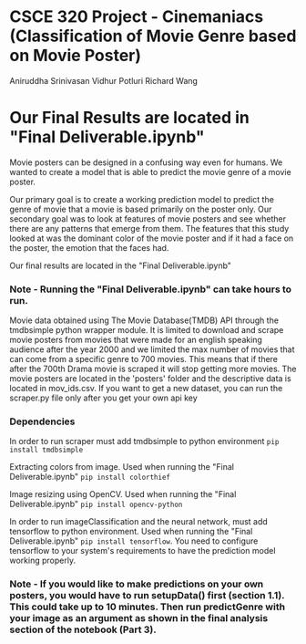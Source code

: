# CSCE 320 Project - Cinemaniacs (Classification of Movie Genre based on Movie Poster)
Aniruddha Srinivasan
Vidhur Potluri
Richard Wang

# Our Final Results are located in "Final Deliverable.ipynb"
Movie posters can be designed in a confusing way even for humans. We wanted to create a model that is able to predict the movie genre of a movie poster. 

Our primary goal is to create a working prediction model to predict the genre of movie that a movie is based primarily on the poster only. Our secondary goal was to look at features of movie posters and see whether there are any patterns that emerge from them. The features that this study looked at was the dominant color of the movie poster and if it had a face on the poster, the emotion that the faces had. 

Our final results are located in the "Final Deliverable.ipynb" 

### Note - Running the "Final Deliverable.ipynb" can take hours to run.

Movie data obtained using The Movie Database(TMDB) API through the tmdbsimple python wrapper module. It is limited to download and scrape movie posters from movies that were made for an english speaking audience after the year 2000 and we limited the max number of movies that can come from a specific genre to 700 movies. This means that if there after the 700th Drama movie is scraped it will stop getting more movies. The movie posters are located in the 'posters' folder and the descriptive data is located in mov_ids.csv. If you want to get a new dataset, you can run the scraper.py file only after you get your own api key

### Dependencies
In order to run scraper must add tmdbsimple to python environment
`pip install tmdbsimple`

Extracting colors from image. Used when running the "Final Deliverable.ipynb" 
`pip install colorthief`

Image resizing using OpenCV. Used when running the "Final Deliverable.ipynb" 
`pip install opencv-python`

In order to run imageClassification and the neural network, must add tensorflow to python environment. Used when running the "Final Deliverable.ipynb" 
 `pip install tensorflow`.
You need to configure tensorflow to your system's requirements to have the prediction model working properly.

### Note - If you would like to make predictions on your own posters, you would have to run setupData() first (section 1.1). This could take up to 10 minutes. Then run predictGenre with your image as an argument as shown in the final analysis section of the notebook (Part 3).


  

